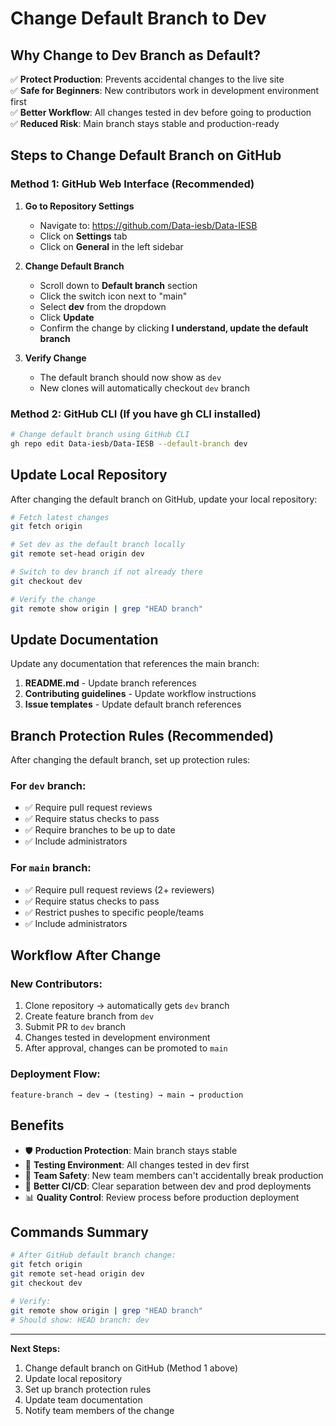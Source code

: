 # Change Default Branch to Dev

## Why Change to Dev Branch as Default?

✅ **Protect Production**: Prevents accidental changes to the live site  
✅ **Safe for Beginners**: New contributors work in development environment first  
✅ **Better Workflow**: All changes tested in dev before going to production  
✅ **Reduced Risk**: Main branch stays stable and production-ready  

## Steps to Change Default Branch on GitHub

### Method 1: GitHub Web Interface (Recommended)

1. **Go to Repository Settings**
   - Navigate to: https://github.com/Data-iesb/Data-IESB
   - Click on **Settings** tab
   - Click on **General** in the left sidebar

2. **Change Default Branch**
   - Scroll down to **Default branch** section
   - Click the switch icon next to "main"
   - Select **dev** from the dropdown
   - Click **Update**
   - Confirm the change by clicking **I understand, update the default branch**

3. **Verify Change**
   - The default branch should now show as `dev`
   - New clones will automatically checkout `dev` branch

### Method 2: GitHub CLI (If you have gh CLI installed)

```bash
# Change default branch using GitHub CLI
gh repo edit Data-iesb/Data-IESB --default-branch dev
```

## Update Local Repository

After changing the default branch on GitHub, update your local repository:

```bash
# Fetch latest changes
git fetch origin

# Set dev as the default branch locally
git remote set-head origin dev

# Switch to dev branch if not already there
git checkout dev

# Verify the change
git remote show origin | grep "HEAD branch"
```

## Update Documentation

Update any documentation that references the main branch:

1. **README.md** - Update branch references
2. **Contributing guidelines** - Update workflow instructions
3. **Issue templates** - Update default branch references

## Branch Protection Rules (Recommended)

After changing the default branch, set up protection rules:

### For `dev` branch:
- ✅ Require pull request reviews
- ✅ Require status checks to pass
- ✅ Require branches to be up to date
- ✅ Include administrators

### For `main` branch:
- ✅ Require pull request reviews (2+ reviewers)
- ✅ Require status checks to pass
- ✅ Restrict pushes to specific people/teams
- ✅ Include administrators

## Workflow After Change

### New Contributors:
1. Clone repository → automatically gets `dev` branch
2. Create feature branch from `dev`
3. Submit PR to `dev` branch
4. Changes tested in development environment
5. After approval, changes can be promoted to `main`

### Deployment Flow:
```
feature-branch → dev → (testing) → main → production
```

## Benefits

- 🛡️ **Production Protection**: Main branch stays stable
- 🧪 **Testing Environment**: All changes tested in dev first
- 👥 **Team Safety**: New team members can't accidentally break production
- 🔄 **Better CI/CD**: Clear separation between dev and prod deployments
- 📊 **Quality Control**: Review process before production deployment

## Commands Summary

```bash
# After GitHub default branch change:
git fetch origin
git remote set-head origin dev
git checkout dev

# Verify:
git remote show origin | grep "HEAD branch"
# Should show: HEAD branch: dev
```

---

**Next Steps:**
1. Change default branch on GitHub (Method 1 above)
2. Update local repository
3. Set up branch protection rules
4. Update team documentation
5. Notify team members of the change

